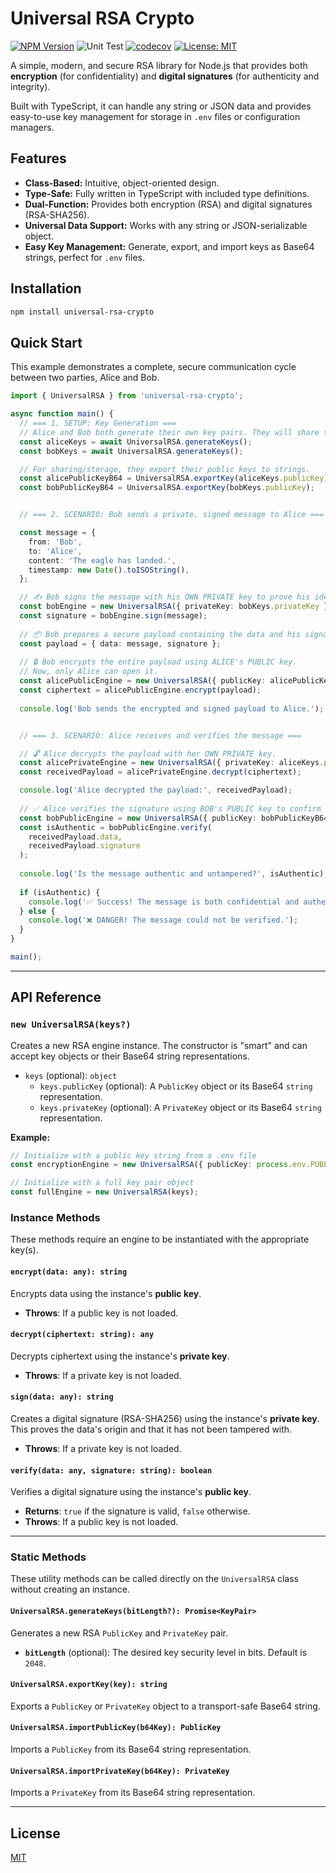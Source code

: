 # Universal RSA Crypto

[![NPM Version](https://img.shields.io/npm/v/universal-rsa-crypto.svg)](https://www.npmjs.com/package/universal-rsa-crypto)
![Unit Test](https://github.com/mrdhanz/universal-rsa-crypto/actions/workflows/node.js.yml/badge.svg)
[![codecov](https://codecov.io/gh/mrdhanz/universal-rsa-crypto/graph/badge.svg?token=1VX6757DYG)](https://codecov.io/gh/mrdhanz/universal-rsa-crypto)
[![License: MIT](https://img.shields.io/badge/License-MIT-yellow.svg)](https://github.com/mrdhanz/universal-rsa-crypto/blob/master/LICENSE)

A simple, modern, and secure RSA library for Node.js that provides both **encryption** (for confidentiality) and **digital signatures** (for authenticity and integrity).

Built with TypeScript, it can handle any string or JSON data and provides easy-to-use key management for storage in `.env` files or configuration managers.

## Features

- **Class-Based:** Intuitive, object-oriented design.
- **Type-Safe:** Fully written in TypeScript with included type definitions.
- **Dual-Function:** Provides both encryption (RSA) and digital signatures (RSA-SHA256).
- **Universal Data Support:** Works with any string or JSON-serializable object.
- **Easy Key Management:** Generate, export, and import keys as Base64 strings, perfect for `.env` files.

## Installation

```bash
npm install universal-rsa-crypto
```

## Quick Start

This example demonstrates a complete, secure communication cycle between two parties, Alice and Bob.

```typescript
import { UniversalRSA } from 'universal-rsa-crypto';

async function main() {
  // === 1. SETUP: Key Generation ===
  // Alice and Bob both generate their own key pairs. They will share their public keys.
  const aliceKeys = await UniversalRSA.generateKeys();
  const bobKeys = await UniversalRSA.generateKeys();

  // For sharing/storage, they export their public keys to strings.
  const alicePublicKeyB64 = UniversalRSA.exportKey(aliceKeys.publicKey);
  const bobPublicKeyB64 = UniversalRSA.exportKey(bobKeys.publicKey);


  // === 2. SCENARIO: Bob sends a private, signed message to Alice ===

  const message = {
    from: 'Bob',
    to: 'Alice',
    content: 'The eagle has landed.',
    timestamp: new Date().toISOString(),
  };

  // ✍️ Bob signs the message with his OWN PRIVATE key to prove his identity.
  const bobEngine = new UniversalRSA({ privateKey: bobKeys.privateKey });
  const signature = bobEngine.sign(message);
  
  // 📦 Bob prepares a secure payload containing the data and his signature.
  const payload = { data: message, signature };
  
  // 🔒 Bob encrypts the entire payload using ALICE's PUBLIC key.
  // Now, only Alice can open it.
  const alicePublicEngine = new UniversalRSA({ publicKey: alicePublicKeyB64 });
  const ciphertext = alicePublicEngine.encrypt(payload);
  
  console.log('Bob sends the encrypted and signed payload to Alice.');


  // === 3. SCENARIO: Alice receives and verifies the message ===

  // 🔓 Alice decrypts the payload with her OWN PRIVATE key.
  const alicePrivateEngine = new UniversalRSA({ privateKey: aliceKeys.privateKey });
  const receivedPayload = alicePrivateEngine.decrypt(ciphertext);

  console.log('Alice decrypted the payload:', receivedPayload);
  
  // ✅ Alice verifies the signature using BOB's PUBLIC key to confirm it's authentic.
  const bobPublicEngine = new UniversalRSA({ publicKey: bobPublicKeyB64 });
  const isAuthentic = bobPublicEngine.verify(
    receivedPayload.data,
    receivedPayload.signature
  );
  
  console.log('Is the message authentic and untampered?', isAuthentic);
  
  if (isAuthentic) {
    console.log('✅ Success! The message is both confidential and authentic.');
  } else {
    console.log('❌ DANGER! The message could not be verified.');
  }
}

main();
```

---

## API Reference

### `new UniversalRSA(keys?)`

Creates a new RSA engine instance. The constructor is "smart" and can accept key objects or their Base64 string representations.

- `keys` (optional): `object`
  - `keys.publicKey` (optional): A `PublicKey` object or its Base64 `string` representation.
  - `keys.privateKey` (optional): A `PrivateKey` object or its Base64 `string` representation.

**Example:**
```typescript
// Initialize with a public key string from a .env file
const encryptionEngine = new UniversalRSA({ publicKey: process.env.PUBLIC_KEY });

// Initialize with a full key pair object
const fullEngine = new UniversalRSA(keys);
```

### Instance Methods

These methods require an engine to be instantiated with the appropriate key(s).

#### `encrypt(data: any): string`
Encrypts data using the instance's **public key**.
- **Throws**: If a public key is not loaded.

#### `decrypt(ciphertext: string): any`
Decrypts ciphertext using the instance's **private key**.
- **Throws**: If a private key is not loaded.

#### `sign(data: any): string`
Creates a digital signature (RSA-SHA256) using the instance's **private key**. This proves the data's origin and that it has not been tampered with.
- **Throws**: If a private key is not loaded.

#### `verify(data: any, signature: string): boolean`
Verifies a digital signature using the instance's **public key**.
- **Returns**: `true` if the signature is valid, `false` otherwise.
- **Throws**: If a public key is not loaded.

---

### Static Methods

These utility methods can be called directly on the `UniversalRSA` class without creating an instance.

#### `UniversalRSA.generateKeys(bitLength?): Promise<KeyPair>`
Generates a new RSA `PublicKey` and `PrivateKey` pair.
- **`bitLength`** (optional): The desired key security level in bits. Default is `2048`.

#### `UniversalRSA.exportKey(key): string`
Exports a `PublicKey` or `PrivateKey` object to a transport-safe Base64 string.

#### `UniversalRSA.importPublicKey(b64Key): PublicKey`
Imports a `PublicKey` from its Base64 string representation.

#### `UniversalRSA.importPrivateKey(b64Key): PrivateKey`
Imports a `PrivateKey` from its Base64 string representation.

---

## License

[MIT](LICENSE)
